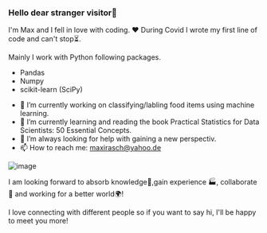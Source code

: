 ### Hello dear stranger visitor👋

I'm Max and I fell in love with coding. ♥️ During Covid I wrote my first line of code and can't stop⏳.

Mainly I work with Python following packages.
* Pandas
* Numpy
* scikit-learn (SciPy)


- 🔭 I’m currently working on classifying/labling food items using machine learning. 
- 🌱 I’m currently learning and reading the book Practical Statistics for Data Scientists: 50 Essential Concepts.
- 🤔 I’m always looking for help with gaining a new perspectiv. 
- 📫 How to reach me: maxirasch@yahoo.de

![image](www.linkedin.com/in/maximilian-rasch)



I am looking forward to absorb knowledge🧠,gain experience 🏭, collaborate🤝 and working for a better world🌍!

I love connecting with different people so if you want to say hi, I'll be happy to meet you more! 

